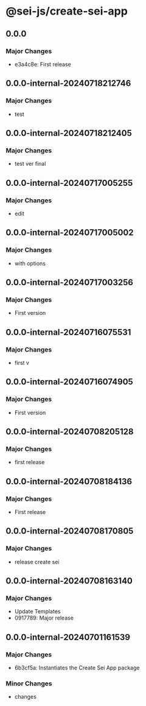# @sei-js/create-sei-app

## 0.0.0

### Major Changes

- e3a4c8e: First release

## 0.0.0-internal-20240718212746

### Major Changes

- test

## 0.0.0-internal-20240718212405

### Major Changes

- test ver final

## 0.0.0-internal-20240717005255

### Major Changes

- edit

## 0.0.0-internal-20240717005002

### Major Changes

- with options

## 0.0.0-internal-20240717003256

### Major Changes

- First version

## 0.0.0-internal-20240716075531

### Major Changes

- first v

## 0.0.0-internal-20240716074905

### Major Changes

- First version

## 0.0.0-internal-20240708205128

### Major Changes

- first release

## 0.0.0-internal-20240708184136

### Major Changes

- First release

## 0.0.0-internal-20240708170805

### Major Changes

- release create sei

## 0.0.0-internal-20240708163140

### Major Changes

- Update Templates
- 0917789: Major release

## 0.0.0-internal-20240701161539

### Major Changes

- 6b3cf5a: Instantiates the Create Sei App package

### Minor Changes

- changes
